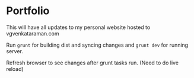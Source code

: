 # Portfolio
This will have all updates to my personal website hosted to vgvenkataraman.com

Run 
`grunt` for building dist and syncing changes
and `grunt dev` for running server. 

Refresh browser to see changes after grunt tasks run. (Need to do live reload)
